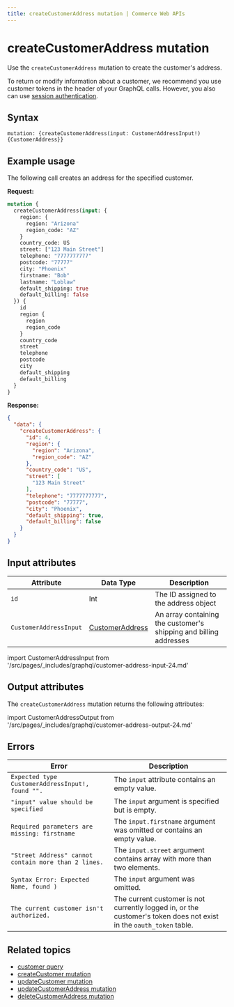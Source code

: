 ```yaml
---
title: createCustomerAddress mutation | Commerce Web APIs
---
```


# createCustomerAddress mutation

Use the `createCustomerAddress` mutation to create the customer's address.

To return or modify information about a customer, we recommend you use customer tokens in the header of your GraphQL calls. However, you also can use [session authentication](https://developer.adobe.com/commerce/webapi/get-started/authentication/gs-authentication-session).

## Syntax

`mutation: {createCustomerAddress(input: CustomerAddressInput!) {CustomerAddress}}`

## Example usage

The following call creates an address for the specified customer.

**Request:**

```graphql
mutation {
  createCustomerAddress(input: {
    region: {
      region: "Arizona"
      region_code: "AZ"
    }
    country_code: US
    street: ["123 Main Street"]
    telephone: "7777777777"
    postcode: "77777"
    city: "Phoenix"
    firstname: "Bob"
    lastname: "Loblaw"
    default_shipping: true
    default_billing: false
  }) {
    id
    region {
      region
      region_code
    }
    country_code
    street
    telephone
    postcode
    city
    default_shipping
    default_billing
  }
}
```

**Response:**

```json
{
  "data": {
    "createCustomerAddress": {
      "id": 4,
      "region": {
        "region": "Arizona",
        "region_code": "AZ"
      },
      "country_code": "US",
      "street": [
        "123 Main Street"
      ],
      "telephone": "7777777777",
      "postcode": "77777",
      "city": "Phoenix",
      "default_shipping": true,
      "default_billing": false
    }
  }
}
```

## Input attributes

Attribute |  Data Type | Description
--- | --- | ---
`id` | Int | The ID assigned to the address object
`CustomerAddressInput` | [CustomerAddress](#customeraddressinput-attributes) | An array containing the customer's shipping and billing addresses

import CustomerAddressInput from '/src/pages/_includes/graphql/customer-address-input-24.md'

<CustomerAddressInput />

## Output attributes

The `createCustomerAddress` mutation returns the following attributes:

import CustomerAddressOutput from '/src/pages/_includes/graphql/customer-address-output-24.md'

<CustomerAddressOutput />

## Errors

Error | Description
--- | ---
`Expected type CustomerAddressInput!, found "".` | The `input` attribute contains an empty value.
`"input" value should be specified` | The `input` argument is specified but is empty.
`Required parameters are missing: firstname` | The `input.firstname` argument was omitted or contains an empty value.
`"Street Address" cannot contain more than 2 lines.` | The `input.street` argument contains array with more than two elements.
`Syntax Error: Expected Name, found )` | The `input` argument was omitted.
`The current customer isn't authorized.` | The current customer is not currently logged in, or the customer's token does not exist in the `oauth_token` table.

## Related topics

*  [customer query](../queries/customer.md)
*  [createCustomer mutation](create.md)
*  [updateCustomer mutation](update.md)
*  [updateCustomerAddress mutation](update-address.md)
*  [deleteCustomerAddress mutation](delete-address.md)
